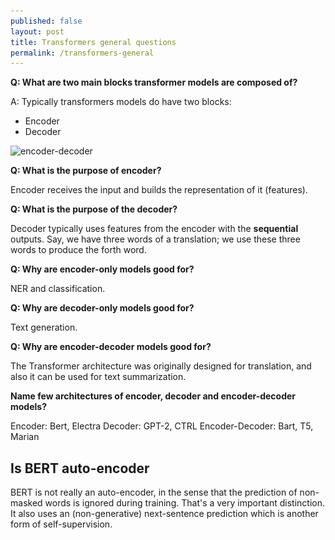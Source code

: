 ```yaml
---
published: false
layout: post
title: Transformers general questions
permalink: /transformers-general
---
```


**Q: What are two main blocks transformer models are composed of?**

A: Typically transformers models do have two blocks:

* Encoder 
* Decoder

![encoder-decoder](\../images/2021/07/ed.png)

**Q: What is the purpose of encoder?**

Encoder receives the input and builds the representation of it (features).

**Q: What is the purpose of the decoder?**

Decoder typically uses features from the encoder with the **sequential** outputs. Say, we have three words of a translation; we use these three words to produce the forth word.


**Q: Why are encoder-only models good for?**

NER and classification.

**Q: Why are decoder-only models good for?**

Text generation.

**Q: Why are encoder-decoder models good for?**

The Transformer architecture was originally designed for translation, and also it can be used for text summarization.

**Name few architectures of encoder, decoder and encoder-decoder models?**

Encoder: Bert, Electra
Decoder: GPT-2, CTRL
Encoder-Decoder: Bart, T5, Marian






## Is BERT auto-encoder

BERT is not really an auto-encoder, in the sense that the prediction of non-masked words is ignored during training. That's a very important distinction. It also uses an (non-generative) next-sentence prediction which is another form of self-supervision.